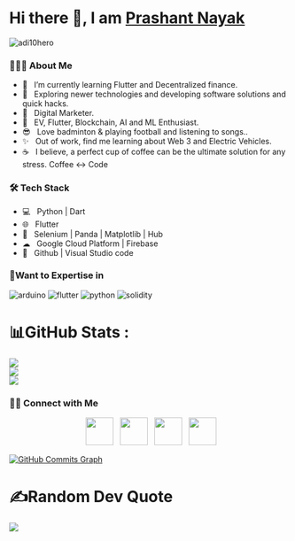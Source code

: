 # Hi there 👋, I am [Prashant Nayak](https://github.com/urperfectdude)
<p align="left"> <img   src="https://komarev.com/ghpvc/?username=urperfectdude" alt="adi10hero" /> </p>

<h3> 👨🏻‍💻 About Me </h3>

- 🔭 &nbsp; I’m currently learning Flutter and Decentralized finance.
- 🤔 &nbsp; Exploring newer technologies and developing software solutions and quick hacks.
- 💼 &nbsp; Digital Marketer.
- 🌱 &nbsp; EV, Flutter, Blockchain, AI and ML Enthusiast.
- 😎 &nbsp; Love badminton & playing football and listening to songs.. 
- ✨ &nbsp; Out of work, find me learning about Web 3 and Electric Vehicles.
- ☕ &nbsp; I believe, a perfect cup of coffee can be the ultimate solution for any stress. Coffee <-> Code 

<h3>🛠 Tech Stack</h3>

- 💻 &nbsp; Python | Dart
- 🌐 &nbsp; Flutter
- 🐍 &nbsp; Selenium | Panda | Matplotlib | Hub
- ☁  &nbsp; Google Cloud Platform | Firebase
- 🔧 &nbsp; Github | Visual Studio code  

<h3>🤩Want to Expertise in</h3> 

![arduino](https://img.shields.io/badge/arduino%20-%231572B6.svg?&style=for-the-badge&logo=arduino&logoColor=white "Arduino")  ![flutter](https://img.shields.io/badge/Flutter-0078D6?style=for-the-badge&logo=flutter&logoColor=white "Flutter")  ![python](https://img.shields.io/badge/-Python-green?style=for-the-badge&logo=python&logoColor=white "Python") ![solidity](https://img.shields.io/badge/-solidity-white?style=for-the-badge&logo=solidity&logoColor=grey "Python")
</br>
# 📊GitHub Stats :
![](https://github-readme-stats.vercel.app/api?username=urperfectdude&theme=github_dark&hide_border=true&include_all_commits=false&count_private=false)<br/>
![](https://github-readme-streak-stats.herokuapp.com?user=urperfectdude&theme=github-dark-blue&hide_border=true)<br/>
![](https://github-readme-stats.vercel.app/api/top-langs/?username=urperfectdude&theme=github_dark&hide_border=true&include_all_commits=false&count_private=false&layout=compact)

<h3> 🤝🏻 Connect with Me </h3>

<p align="center">
&nbsp; <a href="https://twitter.com/Ur_perfect_dude" target="_blank" rel="noopener noreferrer"><img src="https://img.icons8.com/plasticine/100/000000/twitter.png" width="50" /></a>  
&nbsp; <a href="https://www.instagram.com/urperfectdude/?hl=en" target="_blank" rel="noopener noreferrer"><img src="https://img.icons8.com/plasticine/100/000000/instagram-new.png" width="50" /></a>  
&nbsp; <a href="https://www.linkedin.com/in/prashant-nayak-31303a195/" target="_blank" rel="noopener noreferrer"><img src="https://img.icons8.com/plasticine/100/000000/linkedin.png" width="50" /></a>
&nbsp; <a href="mailto:prashantnayak4444@gmail.com" target="_blank" rel="noopener noreferrer"><img src="https://img.icons8.com/plasticine/100/000000/gmail.png"  width="50" /></a>
</p>

<a href="http://www.github.com/urperfectdude"><img src="https://activity-graph.herokuapp.com/graph?username=urperfectdude&bg_color=1c1917&color=ffffff&line=0891b2&point=ffffff&area_color=1c1917&area=true&hide_border=true&custom_title=GitHub%20Commits%20Graph" alt="GitHub Commits Graph" /></a>

# ✍️Random Dev Quote
![](https://quotes-github-readme.vercel.app/api?type=horizontal&theme=dark)
